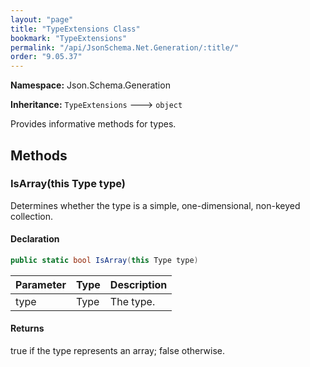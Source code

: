 ```yaml
---
layout: "page"
title: "TypeExtensions Class"
bookmark: "TypeExtensions"
permalink: "/api/JsonSchema.Net.Generation/:title/"
order: "9.05.37"
---
```

**Namespace:** Json.Schema.Generation

**Inheritance:**
`TypeExtensions`
 🡒 
`object`

Provides informative methods for types.

## Methods

### IsArray(this Type type)

Determines whether the type is a simple, one-dimensional, non-keyed collection.

#### Declaration

```c#
public static bool IsArray(this Type type)
```
| Parameter | Type | Description |
|---|---|---|
| type | Type | The type. |

#### Returns

true if the type represents an array; false otherwise.

